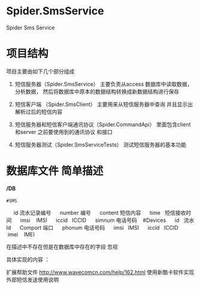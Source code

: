 # Spider.SmsService
Spider Sms Service

# 项目结构
项目主要由如下几个部分组成
1.	短信服务器（Spider.SmsService）
主要负责从access 数据库中读取数据，分析数据，
然后将数据库中原本的数据结构转换成新数据结构进行保存

2.	短信客户端 （Spider.SmsClient）
主要用来从短信服务器中查询 并且显示出解析过后的短信内容

3.	短信服务器和短信客户端通讯协议（Spider.CommandApi）
里面包含client 和server 之前要使用到的通讯协议 和接口

4.	短信服务器测试（Spider.SmsServiceTests）
测试短信服务器的基本功能



# 数据库文件 简单描述

#### /DB 

    #SMS
      id      流水记录编号
      number  编号
      content 短信内容
      time    短信接收时间
      imsi    IMSI
      iccid   ICCID
      simnum  电话号码
    #Devices
      id      流水Id
      Comport 端口
      phonum  电话号码
      imsi    IMSI
      iccid   ICCID
      imei    IMEI

在描述中不存在但是在数据库中存在的字段 忽视


具体实现的内容 ：


扩展帮助文件 
http://www.wavecomcn.com/help/162.html
使用新酷卡软件实现外部短信发送使用说明


